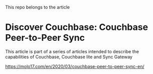 This repo belongs to the article 

# Discover Couchbase: Couchbase Peer-to-Peer Sync

This article is part of a series of articles intended to describe the capabilities of Couchbase, Couchbase lite and Sync Gateway

https://molo17.com/en/2020/03/couchbase-peer-to-peer-sync-en/
